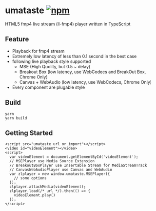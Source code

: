 # umataste [![npm](https://img.shields.io/npm/v/umataste.svg?style=flat)](https://www.npmjs.com/package/umataste)

HTML5 fmp4 live stream (ll-fmp4) player written in TypeScript

## Feature

* Playback for fmp4 stream
* Extremely low latency of less than 0.1 second in the best case
* following live playback style supported
    * MSE (High Quolity, but 0.5 ~ delay)
    * Breakout Box (low latency, use WebCodecs and BreakOut Box, Chrome Only)
    * Canvas + WebAudio (low latency, use WebCodecs, Chrome Only)
* Every component are plugable style

## Build

```
yarn
yarn build
```

## Getting Started

```
<script src="umataste url or import"></script>
<video id="videoElement"></video>
<script>
  var videoElement = document.getElementById('videoElement');
  // MSEPlayer use Media Source Extension
  // BreakoutBoxPlayer use Insertable Stream for MediaStreamTrack
  // CanvasWebAudioPlayer use Canvas and WebAudio
  var zlplayer = new window.umataste.MSEPlayer({ 
    // some options
  });
  zlplayer.attachMedia(videoElement);
  zlplayer.load(/* url */).then(() => {
    videoElement.play()
  });
</script>
```

